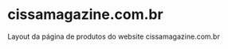 cissamagazine.com.br
====================
Layout da página de produtos do website cissamagazine.com.br
